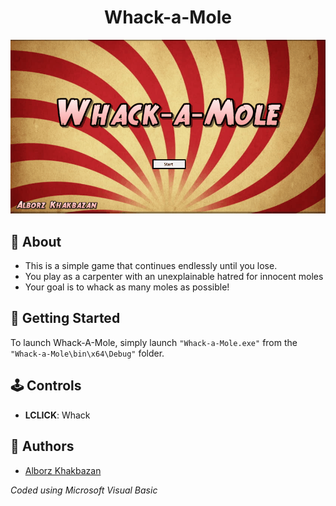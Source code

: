 <h1 align="center"> Whack-a-Mole</h1>

<p align="center"> 
  <img src="readme/demo.gif" alt="Demo GIF">
</p>

## 🔨 About
- This is a simple game that continues endlessly until you lose.
- You play as a carpenter with an unexplainable hatred for innocent moles
- Your goal is to whack as many moles as possible!

## 👟 Getting Started

To launch Whack-A-Mole, simply launch `"Whack-a-Mole.exe"` from the `"Whack-a-Mole\bin\x64\Debug"` folder.

## 🕹️ Controls
- **LCLICK**: Whack

## 📝 Authors
- [Alborz Khakbazan](https://www.linkedin.com/in/alborzk/)

*Coded using Microsoft Visual Basic*  
